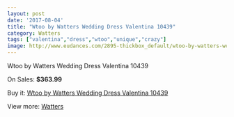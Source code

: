 ```yaml
---
layout: post
date: '2017-08-04'
title: "Wtoo by Watters Wedding Dress Valentina 10439"
category: Watters
tags: ["valentina","dress","wtoo","unique","crazy"]
image: http://www.eudances.com/2895-thickbox_default/wtoo-by-watters-wedding-dress-valentina-10439.jpg
---
```

Wtoo by Watters Wedding Dress Valentina 10439

On Sales: **$363.99**
<a href="https://www.eudances.com/en/watters/1002-wtoo-by-watters-wedding-dress-valentina-10439.html"><amp-img layout="responsive" width="600" height="600" src="//www.eudances.com/2895-thickbox_default/wtoo-by-watters-wedding-dress-valentina-10439.jpg" alt="Wtoo by Watters Wedding Dress Valentina 10439 0" /></a>
<a href="https://www.eudances.com/en/watters/1002-wtoo-by-watters-wedding-dress-valentina-10439.html"><amp-img layout="responsive" width="600" height="600" src="//www.eudances.com/2896-thickbox_default/wtoo-by-watters-wedding-dress-valentina-10439.jpg" alt="Wtoo by Watters Wedding Dress Valentina 10439 1" /></a>

Buy it: [Wtoo by Watters Wedding Dress Valentina 10439](https://www.eudances.com/en/watters/1002-wtoo-by-watters-wedding-dress-valentina-10439.html "Wtoo by Watters Wedding Dress Valentina 10439")

View more: [Watters](https://www.eudances.com/en/12-watters "Watters")